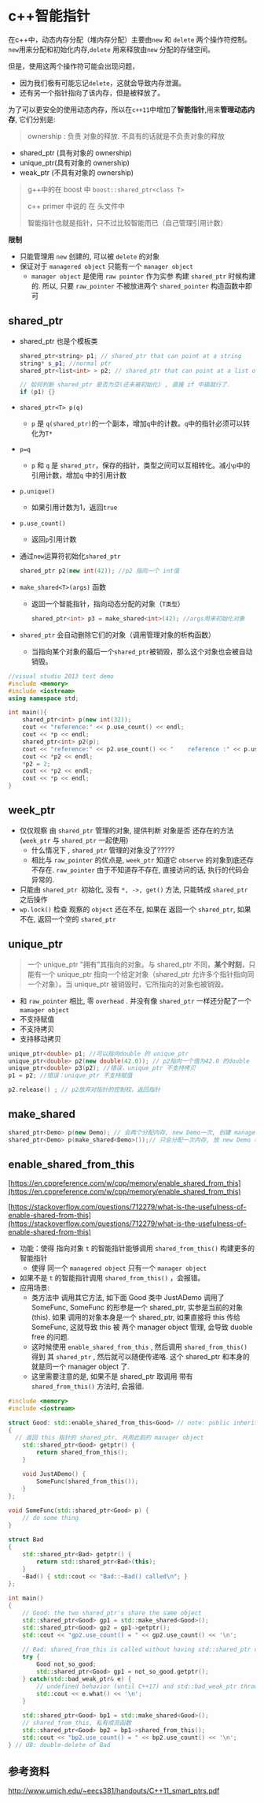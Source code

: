 # c++智能指针

在c++中，动态内存分配（堆内存分配）主要由`new` 和 `delete` 两个操作符控制。`new`用来分配和初始化内存,`delete` 用来释放由`new` 分配的存储空间。

但是，使用这两个操作符可能会出现问题，

* 因为我们极有可能忘记`delete`，这就会导致内存泄漏。
* 还有另一个指针指向了该内存，但是被释放了。



为了可以更安全的使用动态内存，所以在`c++11`中增加了**智能指针**,用来**管理动态内存**, 它们分别是:

> ownership : 负责 对象的释放. 不具有的话就是不负责对象的释放

* shared_ptr (具有对象的 ownership)
* unique_ptr(具有对象的 ownership)
* weak_ptr (不具有对象的 ownership)

> g++中的在 boost 中 `boost::shared_ptr<class T>` 
>
> c++ primer 中说的 在 <memory> 头文件中
>
> 智能指针也就是指针，只不过比较智能而已（自己管理引用计数）

**限制**

* 只能管理用 `new` 创建的, 可以被 `delete` 的对象
* 保证对于 `managered object` 只能有一个 `manager object`
  * `manager object` 是使用 `raw pointer` 作为实参 构建 `shared_ptr` 时候构建的. 所以, 只要 `raw_pointer` 不被放进两个 `shared_pointer` 构造函数中即可 

## shared_ptr

* shared_ptr<class T> 也是个模板类

  ```c++
  shared_ptr<string> p1; // shared_ptr that can point at a string
  string* s_p1; //normal ptr
  shared_ptr<list<int> > p2; // shared_ptr that can point at a list of ints
  
  // 如何判断 shared_ptr 是否为空(还未被初始化) , 直接 if 中搞就行了.
  if (p1) {}
  ```

* `shared_ptr<T> p(q)`

  * `p` 是 `q(shared_ptr)`的一个副本，增加`q`中的计数。`q`中的指针必须可以转化为`T*`

* `p=q`

  * `p` 和 `q` 是 `shared_ptr`，保存的指针，类型之间可以互相转化。减小`p`中的引用计数，增加`q` 中的引用计数

* `p.unique()`

  * 如果引用计数为1，返回`true`

* `p.use_count()`

  * 返回`p`引用计数

* 通过`new`运算符初始化`shared_ptr`

  ```c++
  shared_ptr p2(new int(42)); //p2 指向一个 int值
  ```

* `make_shared<T>(args)` 函数

  * 返回一个智能指针，指向动态分配的对象（`T类型`）

    ```c++
    shared_ptr<int> p3 = make_shared<int>(42); //args用来初始化对象
    ```

* `shared_ptr` 会自动删除它们的对象（调用管理对象的析构函数）

  * 当指向某个对象的最后一个`shared_ptr`被销毁，那么这个对象也会被自动销毁。

```c++
//visual studio 2013 test demo
#include <memory>
#include <iostream>
using namespace std;

int main(){
	shared_ptr<int> p(new int(32));
	cout << "reference:" << p.use_count() << endl;
	cout << *p << endl;
	shared_ptr<int> p2(p);
	cout << "reference:" << p2.use_count() << "    reference :" << p.use_count() << endl;
	cout << *p2 << endl;
	*p2 = 2;
	cout << *p2 << endl;
	cout << *p << endl;
}
```

## week_ptr

* 仅仅观察 由  `shared_ptr` 管理的对象, 提供判断 对象是否 还存在的方法 (`week_ptr` 与 `shared_ptr` 一起使用)
  * 什么情况下 , `shared_ptr` 管理的对象没了?????
  * 相比与 `raw_pointer` 的优点是, `week_ptr` 知道它 `observe` 的对象到底还存不存在. `raw_pointer` 由于不知道存不存在, 直接访问的话, 执行的代码会 异常的.
* 只能由 `shared_ptr `初始化, 没有 `*, ->, get()` 方法, 只能转成 `shared_ptr` 之后操作
* `wp.lock()` 检查 观察的 `object` 还在不在, 如果在 返回一个 `shared_ptr`, 如果不在, 返回一个空的 `shared_ptr`

## unique_ptr

> 一个 unique_ptr "拥有"其指向的对象。与 shared_ptr 不同，**某个时刻**，只能有一个 unique_ptr 指向一个给定对象（shared_ptr 允许多个指针指向同一个对象）。当 unique_ptr 被销毁时，它所指向的对象也被销毁。

* 和 `raw_pointer` 相比, 零 `overhead` . 并没有像 `shared_ptr` 一样还分配了一个 `mamager object`
* 不支持赋值
* 不支持拷贝
* 支持移动拷贝

```c++
unique_ptr<double> p1; //可以指向double 的 unique_ptr
unique_ptr<double> p2(new double(42.0)); // p2指向一个值为42.0 的double
unique_ptr<double> p3(p2); //错误，unique_ptr 不支持拷贝
p1 = p2; //错误：unique_ptr 不支持赋值

p2.release() ; // p2放弃对指针的控制权，返回指针
```

## make_shared

```c++
shared_ptr<Demo> p(new Demo); // 会两个分配内存, new Demo一次, 创建 manager object 一次
shared_ptr<Demo> p(make_shared<Demo>());// 只会分配一次内存, 放 new Demo 和 manager object
```



## enable_shared_from_this

[https://en.cppreference.com/w/cpp/memory/enable_shared_from_this](https://en.cppreference.com/w/cpp/memory/enable_shared_from_this)

[https://stackoverflow.com/questions/712279/what-is-the-usefulness-of-enable-shared-from-this](https://stackoverflow.com/questions/712279/what-is-the-usefulness-of-enable-shared-from-this)

* 功能：使得 指向对象 `t` 的智能指针能够调用 `shared_from_this()` 构建更多的智能指针
  * 使得 同一个 `managered object` 只有一个 `manager object`
* 如果不是 `t` 的智能指针调用 `shared_from_this()` ，会报错。
* 应用场景:  
    * 类方法中 调用其它方法, 如下面 Good 类中 JustADemo 调用了SomeFunc, SomeFunc 的形参是一个 shared_ptr, 实参是当前的对象(this). 如果 调用的对象本身是一个 shared_ptr, 如果直接将 this 传给 SomeFunc, 这就导致 this 被 两个 manager object 管理, 会导致 duoble free 的问题. 
    * 这时候使用 `enable_shared_from_this` , 然后调用 `shared_from_this()` 得到 其 `shared_ptr` , 然后就可以随便传递咯. 这个 shared_ptr 和本身的就是同一个 manager object 了.
    * 这里需要注意的是, 如果不是 shared_ptr 取调用 带有 `shared_from_this()` 方法时, 会报错. 

```c++
#include <memory>
#include <iostream>

struct Good: std::enable_shared_from_this<Good> // note: public inheritance
{
  // 返回 this 指针的 shared_ptr, 共用此前的 manager object
    std::shared_ptr<Good> getptr() {
        return shared_from_this();
    }
    
    void JustADemo() {
        SomeFunc(shared_from_this());
    }
};

void SomeFunc(std::shared_ptr<Good> p) {
    // do some thing
}
 
struct Bad
{
    std::shared_ptr<Bad> getptr() {
        return std::shared_ptr<Bad>(this);
    }
    ~Bad() { std::cout << "Bad::~Bad() called\n"; }
};
 
int main()
{
    // Good: the two shared_ptr's share the same object
    std::shared_ptr<Good> gp1 = std::make_shared<Good>();
    std::shared_ptr<Good> gp2 = gp1->getptr();
    std::cout << "gp2.use_count() = " << gp2.use_count() << '\n';
 
    // Bad: shared_from_this is called without having std::shared_ptr owning the caller 
    try {
        Good not_so_good;
        std::shared_ptr<Good> gp1 = not_so_good.getptr();
    } catch(std::bad_weak_ptr& e) {
        // undefined behavior (until C++17) and std::bad_weak_ptr thrown (since C++17)
        std::cout << e.what() << '\n';    
    }
 
    std::shared_ptr<Good> bp1 = std::make_shared<Good>();
    // shared_from_this, 私有成员函数
    std::shared_ptr<Good> bp2 = bp1->shared_from_this();
    std::cout << "bp2.use_count() = " << bp2.use_count() << '\n';
} // UB: double-delete of Bad
```





## 参考资料

http://www.umich.edu/~eecs381/handouts/C++11_smart_ptrs.pdf
